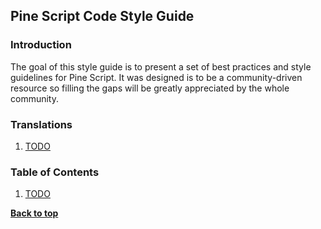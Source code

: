 ## Pine Script Code Style Guide

### Introduction

The goal of this style guide is to present a set of best practices and style guidelines for Pine Script. It was designed is to be a community-driven resource so filling the gaps will be greatly appreciated by the whole community.

### Translations
1. [TODO](#)

### Table of Contents
1. [TODO](#)

**[Back to top](#table-of-contents)**
